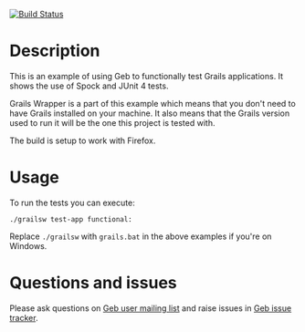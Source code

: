 [![Build Status](https://drone.io/github.com/geb/geb-example-grails/status.png)](https://drone.io/github.com/geb/geb-example-grails/latest)

# Description

This is an example of using Geb to functionally test Grails applications. It shows the use of Spock and JUnit 4 tests.

Grails Wrapper is a part of this example which means that you don't need to have Grails installed on your machine. It also means that the Grails version used to run it will be the one this project is tested with.

The build is setup to work with Firefox.

# Usage

To run the tests you can execute:

    ./grailsw test-app functional:

Replace `./grailsw` with `grails.bat` in the above examples if you're on Windows.

# Questions and issues

Please ask questions on [Geb user mailing list](http://xircles.codehaus.org/lists/user@geb.codehaus.org) and raise issues in [Geb issue tracker](https://jira.codehaus.org/browse/GEB).